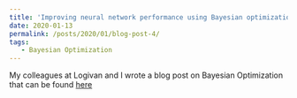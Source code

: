 ```yaml
---
title: 'Improving neural network performance using Bayesian optimization'
date: 2020-01-13
permalink: /posts/2020/01/blog-post-4/
tags:
   - Bayesian Optimization
---
```


My colleagues at Logivan and I wrote a blog post on Bayesian Optimization that can be found [here](https://medium.com/@hiepnguyen034/improving-neural-networks-performance-with-bayesian-optimization-efbaa801ad26)
